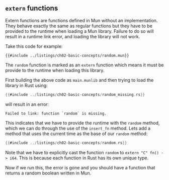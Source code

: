 ## `extern` functions

Extern functions are functions defined in Mun without an implementation. They behave exactly the same as regular functions but they have to be provided to the runtime when loading a Mun library. Failure to do so will result in a runtime link error, and loading the library will not work.

Take this code for example:

```mun
{{#include ../listings/ch02-basic-concepts/random.mun}}
```

The `random` function is marked as an `extern` function which means it must be provide to the runtime when loading this library.

First building the above code as `main.munlib` and then trying to load the library in Rust using:

```rust
{{#include ../listings/ch02-basic-concepts/random_missing.rs}}
```

will result in an error:

```
Failed to link: function `random` is missing.
```

This indicates that we have to provide the runtime with the `random` method, which we can do through the use of the `insert_fn` method. Lets add a method that uses the current time as the base of our `random` method:

```rust
{{#include ../listings/ch02-basic-concepts/random.rs}}
```

Note that we have to explicitly cast the function `random` to `extern "C" fn() -> i64`. This is because each function in Rust has its own unique type.

Now if we run this, the error is gone and you should have a function that returns a random boolean written in Mun.